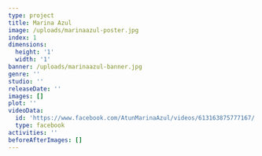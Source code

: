 ```yaml
---
type: project
title: Marina Azul
image: /uploads/marinaazul-poster.jpg
index: 1
dimensions:
  height: '1'
  width: '1'
banner: /uploads/marinaazul-banner.jpg
genre: ''
studio: ''
releaseDate: ''
images: []
plot: ''
videoData:
  id: 'https://www.facebook.com/AtunMarinaAzul/videos/613163875777167/'
  type: facebook
activities: ''
beforeAfterImages: []
---
```



